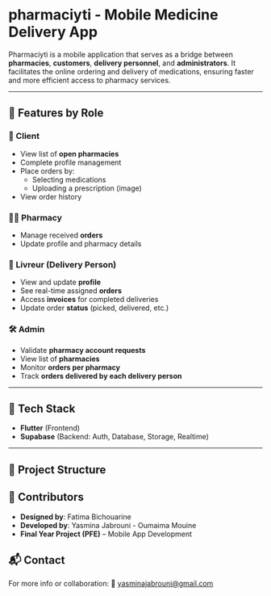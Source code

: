 # pharmaciyti - Mobile Medicine Delivery App

Pharmaciyti is a mobile application that serves as a bridge between **pharmacies**, **customers**, **delivery personnel**, and **administrators**. It facilitates the online ordering and delivery of medications, ensuring faster and more efficient access to pharmacy services.

---

## 🚀 Features by Role

### 👤 Client
- View list of **open pharmacies**
- Complete profile management
- Place orders by:
  - Selecting medications
  - Uploading a prescription (image)
- View order history

### 🧑‍⚕️ Pharmacy
- Manage received **orders**
- Update profile and pharmacy details

### 🛵 Livreur (Delivery Person)
- View and update **profile**
- See real-time assigned **orders**
- Access **invoices** for completed deliveries
- Update order **status** (picked, delivered, etc.)

### 🛠️ Admin
- Validate **pharmacy account requests**
- View list of **pharmacies**
- Monitor **orders per pharmacy**
- Track **orders delivered by each delivery person**

---

## 🧱 Tech Stack

- **Flutter** (Frontend)
- **Supabase** (Backend: Auth, Database, Storage, Realtime)

---

## 📁 Project Structure


## 📌 Contributors

- **Designed by**: Fatima Bichouarine
- **Developed by**: Yasmina Jabrouni - Oumaima Mouine
- **Final Year Project (PFE)** – Mobile App Development

## 📬 Contact
For more info or collaboration:
📧 yasminajabrouni@gmail.com

